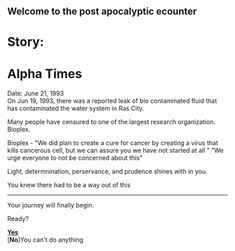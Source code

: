 ## Welcome to the post apocalyptic ecounter

# Story:

# Alpha Times  
 Date: June 21, 1993  
 On Jun 19, 1993, there was a reported leak of bio contaminated fluid that has contaminated the water system in Ras City.
 
 Many people have censured to one of the largest research organization. Bioplex.
 
 Bioplex - "We did plan to create a cure for cancer by creating a virus that kills cancerous cell, but we can assure you we have not started at all "
 "We urge everyone to not be concerned about this"
 


Light, determnination, perservance, and prudence shines with in you.

You knew there had to be a way out of this


----
Your journey will finally begin.

Ready?

[**Yes**](first-choice.md)  
[**No**]You can't do anything  